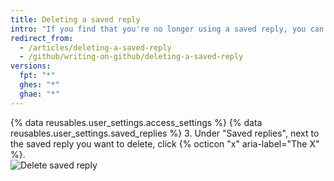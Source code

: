 ```yaml
---
title: Deleting a saved reply
intro: "If you find that you're no longer using a saved reply, you can delete it."
redirect_from:
  - /articles/deleting-a-saved-reply
  - /github/writing-on-github/deleting-a-saved-reply
versions:
  fpt: "*"
  ghes: "*"
  ghae: "*"
---
```


{% data reusables.user_settings.access_settings %}
{% data reusables.user_settings.saved_replies %} 3. Under "Saved replies", next to the saved reply you want to delete, click {% octicon "x" aria-label="The X" %}.  
![Delete saved reply](/assets/images/help/settings/saved-replies-delete-existing.png)
